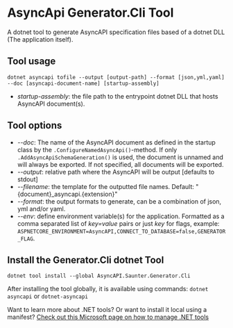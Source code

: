 # AsyncApi Generator.Cli Tool
A dotnet tool to generate AsyncAPI specification files based of a dotnet DLL (The application itself).

## Tool usage
```
dotnet asyncapi tofile --output [output-path] --format [json,yml,yaml] --doc [asyncapi-document-name] [startup-assembly]
```
- _startup-assembly_: the file path to the entrypoint dotnet DLL that hosts AsyncAPI document(s).

## Tool options
- _--doc_: The name of the AsyncAPI document as defined in the startup class by the ```.ConfigureNamedAsyncApi()```-method. If only ```.AddAsyncApiSchemaGeneration()``` is used, the document is unnamed and will always be exported. If not specified, all documents will be exported.  
- _--output_: relative path where the AsyncAPI will be output [defaults to stdout]  
- _--filename_: the template for the outputted file names. Default: "{document}_asyncapi.{extension}"  
- _--format_: the output formats to generate, can be a combination of json, yml and/or yaml.
- _--env_: define environment variable(s) for the application. Formatted as a comma separated list of _key=value_ pairs or just _key_ for flags, example: ```ASPNETCORE_ENVIRONMENT=AsyncAPI,CONNECT_TO_DATABASE=false,GENERATOR_FLAG```.  

## Install the Generator.Cli dotnet Tool
```
dotnet tool install --global AsyncAPI.Saunter.Generator.Cli
```
After installing the tool globally, it is available using commands: ```dotnet asyncapi``` or ```dotnet-asyncapi```

Want to learn more about .NET tools? Or want to install it local using a manifest?
[Check out this Microsoft page on how to manage .NET tools](https://learn.microsoft.com/en-us/dotnet/core/tools/global-tools)